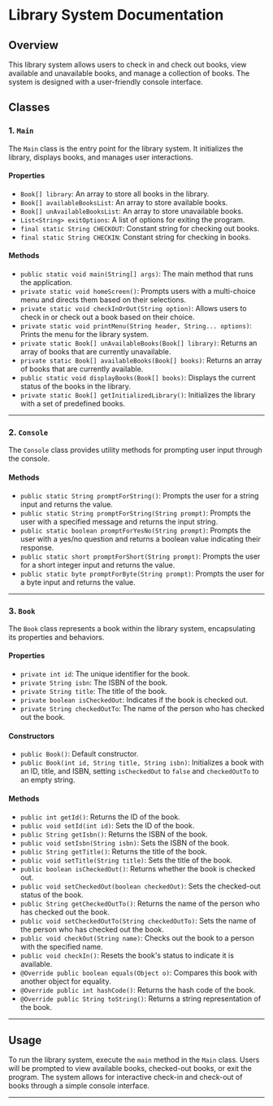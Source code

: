 # Library System Documentation

## Overview

This library system allows users to check in and check out books, view available and unavailable books, and manage a collection of books. The system is designed with a user-friendly console interface.

## Classes

### 1. `Main`

The `Main` class is the entry point for the library system. It initializes the library, displays books, and manages user interactions.

#### Properties
- `Book[] library`: An array to store all books in the library.
- `Book[] availableBooksList`: An array to store available books.
- `Book[] unAvailableBooksList`: An array to store unavailable books.
- `List<String> exitOptions`: A list of options for exiting the program.
- `final static String CHECKOUT`: Constant string for checking out books.
- `final static String CHECKIN`: Constant string for checking in books.

#### Methods
- `public static void main(String[] args)`: The main method that runs the application.
- `private static void homeScreen()`: Prompts users with a multi-choice menu and directs them based on their selections.
- `private static void checkInOrOut(String option)`: Allows users to check in or check out a book based on their choice.
- `private static void printMenu(String header, String... options)`: Prints the menu for the library system.
- `private static Book[] unAvailableBooks(Book[] library)`: Returns an array of books that are currently unavailable.
- `private static Book[] availableBooks(Book[] books)`: Returns an array of books that are currently available.
- `public static void displayBooks(Book[] books)`: Displays the current status of the books in the library.
- `private static Book[] getInitializedLibrary()`: Initializes the library with a set of predefined books.

---

### 2. `Console`

The `Console` class provides utility methods for prompting user input through the console.

#### Methods
- `public static String promptForString()`: Prompts the user for a string input and returns the value.
- `public static String promptForString(String prompt)`: Prompts the user with a specified message and returns the input string.
- `public static boolean promptForYesNo(String prompt)`: Prompts the user with a yes/no question and returns a boolean value indicating their response.
- `public static short promptForShort(String prompt)`: Prompts the user for a short integer input and returns the value.
- `public static byte promptForByte(String prompt)`: Prompts the user for a byte input and returns the value.

---

### 3. `Book`

The `Book` class represents a book within the library system, encapsulating its properties and behaviors.

#### Properties
- `private int id`: The unique identifier for the book.
- `private String isbn`: The ISBN of the book.
- `private String title`: The title of the book.
- `private boolean isCheckedOut`: Indicates if the book is checked out.
- `private String checkedOutTo`: The name of the person who has checked out the book.

#### Constructors
- `public Book()`: Default constructor.
- `public Book(int id, String title, String isbn)`: Initializes a book with an ID, title, and ISBN, setting `isCheckedOut` to `false` and `checkedOutTo` to an empty string.

#### Methods
- `public int getId()`: Returns the ID of the book.
- `public void setId(int id)`: Sets the ID of the book.
- `public String getIsbn()`: Returns the ISBN of the book.
- `public void setIsbn(String isbn)`: Sets the ISBN of the book.
- `public String getTitle()`: Returns the title of the book.
- `public void setTitle(String title)`: Sets the title of the book.
- `public boolean isCheckedOut()`: Returns whether the book is checked out.
- `public void setCheckedOut(boolean checkedOut)`: Sets the checked-out status of the book.
- `public String getCheckedOutTo()`: Returns the name of the person who has checked out the book.
- `public void setCheckedOutTo(String checkedOutTo)`: Sets the name of the person who has checked out the book.
- `public void checkOut(String name)`: Checks out the book to a person with the specified name.
- `public void checkIn()`: Resets the book's status to indicate it is available.
- `@Override public boolean equals(Object o)`: Compares this book with another object for equality.
- `@Override public int hashCode()`: Returns the hash code of the book.
- `@Override public String toString()`: Returns a string representation of the book.

---

## Usage

To run the library system, execute the `main` method in the `Main` class. Users will be prompted to view available books, checked-out books, or exit the program. The system allows for interactive check-in and check-out of books through a simple console interface.

---
